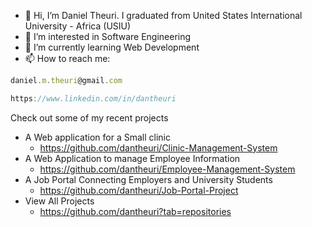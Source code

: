 - 👋 Hi, I’m Daniel Theuri. I graduated from United States International University - Africa (USIU)
- 👀 I’m interested in Software Engineering
- 🌱 I’m currently learning Web Development
- 📫 How to reach me:

```jsx
daniel.m.theuri@gmail.com
```

```jsx
https://www.linkedin.com/in/dantheuri
```

Check out some of my recent projects

- A Web application for a Small clinic
    - https://github.com/dantheuri/Clinic-Management-System
- A Web Application to manage Employee Information
    - https://github.com/dantheuri/Employee-Management-System
- A Job Portal Connecting Employers and University Students
    - https://github.com/dantheuri/Job-Portal-Project
- View All Projects
    - https://github.com/dantheuri?tab=repositories



<!---
dantheuri17/dantheuri17 is a ✨ special ✨ repository because its `README.md` (this file) appears on your GitHub profile.
You can click the Preview link to take a look at your changes.
--->
